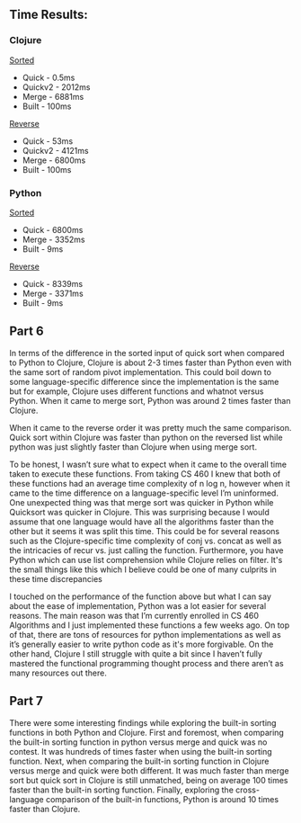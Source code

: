 ## Time Results:

### Clojure
<ins>Sorted<ins>
* Quick - 0.5ms
* Quickv2 - 2012ms
* Merge - 6881ms
* Built - 100ms

<ins>Reverse<ins>
* Quick - 53ms
* Quickv2 - 4121ms
* Merge - 6800ms
* Built - 100ms

### Python
<ins>Sorted<ins>
* Quick - 6800ms
* Merge - 3352ms
* Built - 9ms

<ins>Reverse<ins>
* Quick - 8339ms
* Merge - 3371ms
* Built - 9ms

## Part 6
In terms of the difference in the sorted input of quick sort when compared to Python to Clojure, Clojure is about 2-3 times faster than Python even with the same sort of random pivot implementation. This could boil down to some language-specific difference since the implementation is the same but for example, Clojure uses different functions and whatnot versus Python. When it came to merge sort, Python was around 2 times faster than Clojure.

When it came to the reverse order it was pretty much the same comparison. Quick sort within Clojure was faster than python on the reversed list while python was just slightly faster than Clojure when using merge sort.

To be honest, I wasn’t sure what to expect when it came to the overall time taken to execute these functions. From taking CS 460 I knew that both of these functions had an average time complexity of n log n, however when it came to the time difference on a language-specific level I’m uninformed.
One unexpected thing was that merge sort was quicker in Python while Quicksort was quicker in Clojure. This was surprising because I would assume that one language would have all the algorithms faster than the other but it seems it was split this time. This could be for several reasons such as the Clojure-specific time complexity of conj vs. concat as well as the intricacies of recur vs. just calling the function. Furthermore, you have Python which can use list comprehension while Clojure relies on filter. It's the small things like this which I believe could be one of many culprits in these time discrepancies

I touched on the performance of the function above but what I can say about the ease of implementation, Python was a lot easier for several reasons. The main reason was that I’m currently enrolled in CS 460 Algorithms and I just implemented these functions a few weeks ago. On top of that, there are tons of resources for python implementations as well as it’s generally easier to write python code as it's more forgivable. On the other hand, Clojure I still struggle with quite a bit since I haven’t fully mastered the functional programming thought process and there aren’t as many resources out there. 

## Part 7
There were some interesting findings while exploring the built-in sorting functions in both Python and Clojure. First and foremost, when comparing the built-in sorting function in python versus merge and quick was no contest. It was hundreds of times faster when using the built-in sorting function. Next, when comparing the built-in sorting function in Clojure versus merge and quick were both different. It was much faster than merge sort but quick sort in Clojure is still unmatched, being on average 100 times faster than the built-in sorting function. Finally, exploring the cross-language comparison of the built-in functions, Python is around 10 times faster than Clojure.
